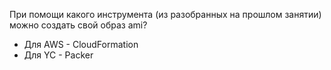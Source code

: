 При помощи какого инструмента (из разобранных на прошлом занятии) можно создать свой образ ami?

- Для AWS - CloudFormation
- Для YC - Packer
